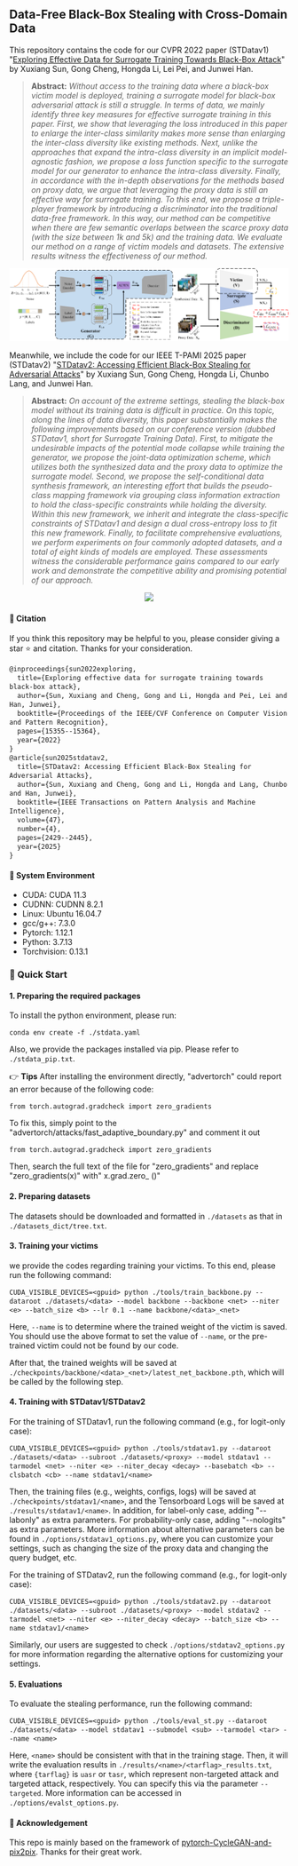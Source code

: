 ## Data-Free Black-Box Stealing with Cross-Domain Data

This repository contains the code for our CVPR 2022 paper (STDatav1) "[Exploring Effective Data for Surrogate Training Towards Black-Box Attack](https://openaccess.thecvf.com/content/CVPR2022/html/Sun_Exploring_Effective_Data_for_Surrogate_Training_Towards_Black-Box_Attack_CVPR_2022_paper.html)" by Xuxiang Sun, Gong Cheng, Hongda Li, Lei Pei, and Junwei Han.
> **Abstract:** *Without access to the training data where a black-box victim model is deployed, training a surrogate model for black-box adversarial attack is still a struggle. In terms of data, we mainly identify three key measures for effective surrogate training in this paper. First, we show that leveraging the loss introduced in this paper to enlarge the inter-class similarity makes more sense than enlarging the inter-class diversity like existing methods. Next, unlike the approaches that expand the intra-class diversity in an implicit model-agnostic fashion, we propose a loss function specific to the surrogate model for our generator to enhance the intra-class diversity. Finally, in accordance with the in-depth observations for the methods based on proxy data, we argue that leveraging the proxy data is still an effective way for surrogate training. To this end, we propose a triple-player framework by introducing a discriminator into the traditional data-free framework. In this way, our method can be competitive when there are few semantic overlaps between the scarce proxy data (with the size between 1k and 5k) and the training data. We evaluate our method on a range of victim models and datasets. The extensive results witness the effectiveness of our method.*
<p align="middle">
  <img src="img/v1.png">
</p>

Meanwhile, we include the code for our IEEE T-PAMI 2025 paper (STDatav2) "[STDatav2: Accessing Efficient Black-Box Stealing for Adversarial Attacks](https://ieeexplore.ieee.org/document/10806846)" by Xuxiang Sun, Gong Cheng, Hongda Li, Chunbo Lang, and Junwei Han.

> **Abstract:** *On account of the extreme settings, stealing the black-box model without its training data is difficult in practice. On this topic, along the lines of data diversity, this paper substantially makes the following improvements based on our conference version (dubbed STDatav1, short for Surrogate Training Data). First, to mitigate the undesirable impacts of the potential mode collapse while training the generator, we propose the joint-data optimization scheme, which utilizes both the synthesized data and the proxy data to optimize the surrogate model. Second, we propose the self-conditional data synthesis framework, an interesting effort that builds the pseudo-class mapping framework via grouping class information extraction to hold the class-specific constraints while holding the diversity. Within this new framework, we inherit and integrate the class-specific constraints of STDatav1 and design a dual cross-entropy loss to fit this new framework. Finally, to facilitate comprehensive evaluations, we perform experiments on four commonly adopted datasets, and a total of eight kinds of models are employed. These assessments witness the considerable performance gains compared to our early work and demonstrate the competitive ability and promising potential of our approach.*
<p align="middle">
  <img src="img/v2.png">
</p>


#### :blue_book: Citation
If you think this repository may be helpful to you, please consider giving a star :star: and citation. Thanks for your consideration.
```
@inproceedings{sun2022exploring,
  title={Exploring effective data for surrogate training towards black-box attack},
  author={Sun, Xuxiang and Cheng, Gong and Li, Hongda and Pei, Lei and Han, Junwei},
  booktitle={Proceedings of the IEEE/CVF Conference on Computer Vision and Pattern Recognition},
  pages={15355--15364},
  year={2022}
}
@article{sun2025stdatav2,
  title={STDatav2: Accessing Efficient Black-Box Stealing for Adversarial Attacks},
  author={Sun, Xuxiang and Cheng, Gong and Li, Hongda and Lang, Chunbo and Han, Junwei},
  booktitle={IEEE Transactions on Pattern Analysis and Machine Intelligence},
  volume={47},
  number={4},
  pages={2429--2445},
  year={2025}
}
```
#### :page_facing_up: System Environment

* CUDA: CUDA 11.3
* CUDNN: CUDNN 8.2.1
* Linux: Ubuntu 16.04.7
* gcc/g++: 7.3.0
* Pytorch: 1.12.1
* Python: 3.7.13
* Torchvision: 0.13.1

### :bookmark_tabs: Quick Start
#### 1. Preparing the required packages

To install the python environment, please run:

```
conda env create -f ./stdata.yaml
```

Also, we provide the packages installed via pip. Please refer to `./stdata_pip.txt`.

:point_right: **Tips**
After installing the environment directly, "advertorch" could report an error because of the following code:
```
from torch.autograd.gradcheck import zero_gradients
```
To fix this, simply point to the "advertorch/attacks/fast_adaptive_boundary.py" and comment it out
```
from torch.autograd.gradcheck import zero_gradients
```
Then, search the full text of the file for "zero_gradients" and replace "zero_gradients(x)" with" x.grad.zero_ ()"

#### 2. Preparing datasets
The datasets should be downloaded and formatted in `./datasets` as that in `./datasets_dict/tree.txt`.

#### 3. Training your victims
we provide the codes regarding training your victims. To this end, please run the following command:
```
CUDA_VISIBLE_DEVICES=<gpuid> python ./tools/train_backbone.py --dataroot ./datasets/<data> --model backbone --backbone <net> --niter <e> --batch_size <b> --lr 0.1 --name backbone/<data>_<net>
```
Here, `--name` is to determine where the trained weight of the victim <net> is saved. You should use the above format to set the value of `--name`, or the pre-trained victim could not be found by our code.

After that, the trained weights will be saved at `./checkpoints/backbone/<data>_<net>/latest_net_backbone.pth`, which will be called by the following step.

#### 4. Training with STDatav1/STDatav2
For the training of STDatav1, run the following command (e.g., for logit-only case):
```
CUDA_VISIBLE_DEVICES=<gpuid> python ./tools/stdatav1.py --dataroot ./datasets/<data> --subroot ./datasets/<proxy> --model stdatav1 --tarmodel <net> --niter <e> --niter_decay <decay> --basebatch <b> --clsbatch <cb> --name stdatav1/<name>
```
Then, the training files (e.g., weights, configs, logs) will be saved at `./checkpoints/stdatav1/<name>`, and the Tensorboard Logs will be saved at `./results/stdatav1/<name>`. In addition, for label-only case, adding "--labonly" as extra parameters. For probability-only case, adding "--nologits" as extra parameters. More information about alternative parameters can be found in `./options/stdatav1_options.py`, where you can customize your settings, such as changing the size of the proxy data and changing the query budget, etc.

For the training of STDatav2, run the following command (e.g., for logit-only case):
```
CUDA_VISIBLE_DEVICES=<gpuid> python ./tools/stdatav2.py --dataroot ./datasets/<data> --subroot ./datasets/<proxy> --model stdatav2 --tarmodel <net> --niter <e> --niter_decay <decay> --batch_size <b> --name stdatav1/<name>
```
Similarly, our users are suggested to check `./options/stdatav2_options.py` for more information regarding the alternative options for customizing your settings.

#### 5. Evaluations
To evaluate the stealing performance, run the following command:
```
CUDA_VISIBLE_DEVICES=<gpuid> python ./tools/eval_st.py --dataroot ./datasets/<data> --model stdatav1 --submodel <sub> --tarmodel <tar> --name <name>
```
Here, `<name>` should be consistent with that in the training stage. Then, it will write the evaluation results in `./results/<name>/<tarflag>_results.txt`, where `{tarflag}` is `uasr` or `tasr`, which represent non-targeted attack and targeted attack, respectively. You can specify this via the parameter `--targeted`. More information can be accessed in `./options/evalst_options.py`.

#### :gift: Acknowledgement
This repo is mainly based on the framework of [pytorch-CycleGAN-and-pix2pix](https://github.com/junyanz/pytorch-CycleGAN-and-pix2pix). Thanks for their great work.
